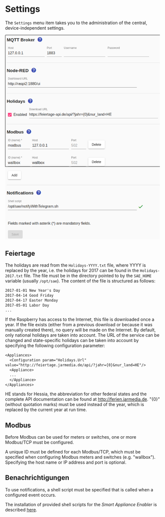 # Settings
The `Settings` menu item takes you to the administration of the central, device-independent settings.

![Settings](../pics/fe/Settings_EN.png)

## Feiertage
<a name="holidays">

The holidays are read from the `Holidays-YYYY.txt` file, where YYYY is replaced by the year, i.e. the holidays for 2017 can be found in the `Holidays-2017.txt` file.
The file must be in the directory pointed to by the `SAE_HOME` variable (usually `/opt/sae`).
The content of the file is structured as follows:
```
2017-01-01 New Year's Day
2017-04-14 Good Friday
2017-04-17 Easter Monday
2017-05-01 Labor Day
...
```
If the Raspberry has access to the Internet, this file is downloaded once a year. If the file exists (either from a previous download or because it was manually created there), no query will be made on the Internet. By default, only national holidays are taken into account. The URL of the service can be changed and state-specific holidays can be taken into account by specifying the following configuration parameter:
```
<Appliances>
  <Configuration param="Holidays.Url" value="http://feiertage.jarmedia.de/api/?jahr={0}&nur_land=HE"/>
  <Appliance>
  ...
  </Appliance>
</Appliances>
```
HE stands for Hessia, the abbreviation for other federal states and the complete API documentation can be found at http://ferien.jarmedia.de. "{0}" (without quotation marks) must be used instead of the year, which is replaced by the current year at run time.

## Modbus
<a name="modbus">

Before Modbus can be used for meters or switches, one or more Modbus/TCP must be configured.

A unique ID must be defined for each Modbus/TCP, which must be specified when configuring Modbus meters and switches (e.g. "wallbox").
Specifying the host name or IP address and port is optional.

## Benachrichtigungen
<a name="notifications">

To use notifications, a shell script must be specified that is called when a configured event occurs.

The installation of provided shell scripts for the *Smart Appliance Enabler* is described [here](InstallationManual_EN.md#user-content-notifications).

